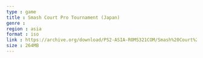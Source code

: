 ```yaml
---
type : game
title : Smash Court Pro Tournament (Japan)
genre : 
region : asia
format : iso
link : https://archive.org/download/PS2-ASIA-ROMS321COM/Smash%20Court%20Pro%20Tournament%20%28Japan%29.7z
size : 264MB
---
```

